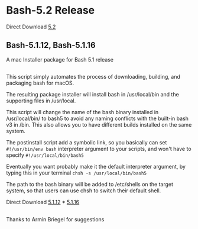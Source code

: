 # Bash-5.2 Release
Direct Download [5.2](https://github.com/LAbyOne/Bash-5.2/raw/main/GNU-bash-5.2.dmg)


## Bash-5.1.12, Bash-5.1.16
A  mac Installer package for Bash 5.1 release
##
This script simply automates the process of downloading, building, and packaging bash for macOS.

The resulting package installer will install bash in /usr/local/bin and the supporting files in /usr/local.

This script will change the name of the bash binary installed in /usr/local/bin/ to bash5 to avoid 
any naming conflicts with the built-in bash v3 in /bin. 
This also allows you to have different builds installed on the same system.

The postinstall script add a symbolic link, so you basically can set 
`#!/usr/bin/env bash`
interpreter argument to your scripts, and won't have to specify 
`#!/usr/local/bin/bash5`

Eventually you want probably make it the default interpreter argument,
by typing this in your terminal `chsh -s /usr/local/bin/bash5`

The path to the bash binary will be added to /etc/shells on the target system,
so that users can use chsh to switch their default shell.

Direct Download [5.1.12](https://github.com/LAbyOne/Bash-5.2/raw/main/GNU-bash-5.1.12-release.dmg) * [5.1.16](https://github.com/LAbyOne/Bash-5.2/raw/main/GNU-bash-5.1.16-release.dmg)

##
Thanks to Armin Briegel for suggestions
